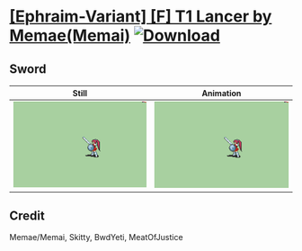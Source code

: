 # [\[Ephraim-Variant\] \[F\] T1 Lancer by Memae\(Memai\)](./) [![Download](https://img.shields.io/badge/Download--red?style=social&logo=github)](https://minhaskamal.github.io/DownGit/#/home?url=https://github.com/Klokinator/FE-Repo/tree/main/Battle%20Animations%2FInfantry%20-%20(Lnc)%20Soldiers%2C%20Halberdiers%2F%5BEphraim-Variant%5D%20%5BF%5D%20T1%20Lancer%20by%20Memae(Memai)%2F1.%20Sword)

## Sword

| Still | Animation |
| :---: | :-------: |
| ![Sword still](./Sword_000.png) | ![Sword](./Sword.gif) |

## Credit

Memae/Memai, Skitty, BwdYeti, MeatOfJustice
